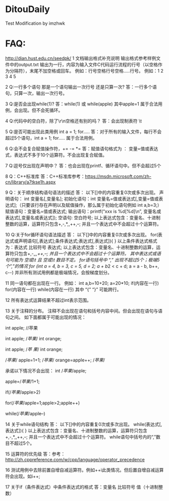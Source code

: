# DitouDaily
Test Modification by imzhwk
# FAQ:
http://dian.hust.edu.cn/seedpk/
1 文档输出格式补充说明
输出格式参考样例文件中的output.txt
输出为一行，内容为输入文件C代码运行流程的行号（以空格作为分隔符），末尾不加空格或回车。
例如：行号空格行号空格…..行号。
例如：1 2 3 4 5

2 Q:一行多个语句 那是一个语句输出一次行号 还是只算一次?
答：一行多个语句，只算一次，输出一次行号。

3 Q:是否会出现while(1)?
答：while(1) 或 while(apple) 其中apple=1 属于合法用例，会出现。但不会死循环。

4 Q:代码中的空白符，除了\r\n空格还有别的吗？
答：会出现制表符 \t

5 Q:是否可能出现此类用例 int a = 1; for…..
答：对于所有的输入文件，每行不会超过5个语句，int a = 1; for….. 属于合法用例。

6 Q:会不会复合赋值操作符，+= -= *=
答：赋值语句格式为 ： 变量=值或表达式，表达式不多于10个运算符。不会出现复合赋值。

7 Q:逗号仅出现在声明中？
答：也会出现在printf、循环语句中。但不会超过5个

8 Q：C++标准库
答：C++标准库参考：https://msdn.microsoft.com/zh-cn/library/a7tkse1h.aspx

9 Q：关于顺序结构语句语法的描述
答：
以下[]中的内容重复0次或多次出现。
声明语句： int 变量名[,变量名];
初始化语句：int 变量名=值或表达式[,变量=值或表达式];（只要该行存在声明以及赋值操作，那么属于初始化语句例如 int a,b=3;）
赋值语句：变量名=值或表达式;
输出语句：printf(“xxx is %d[%d]\n”, 变量名或表达式[,变量名或表达式]);
空语句: 空白符号;
以上表达式包含：变量名、十进制整数的运算，运算符只包含+,-,*,\,++,–; 并且一个表达式中不会超过十个运算符。

10 Q:关于for循环语句语法描述
答：
以下[]中的内容重复0次或多次出现。
for(表达式或声明语句[,表达式];条件表达式;表达式[,表达式]){
}
以上条件表达式格式为：表达式 比较符号 表达式;
以上表达式包含：变量名、十进制整数的运算，运算符只包含+,-,*,\,++,–; 并且一个表达式中不会超过十个运算符。
其中表达式或语句可能为 空或\t 且 空或\t 数目不定。
for语句括号中 “,” 出现不超过5个；极端5个”,”的情况 for (int a = 4, b = 3, c = 5, d = 2; a + b*2 < c + d; a = a - b, b++, c--) 并非所有测试用例都是极端情况，会按梯度划分。

11 同一语句都在出现在一行。
例如：
int a,b=10+20;
a=20*10;
if(内容在一行)
for(内容在一行)
while(内容在一行)
其中 “{” “}” 可能跨行。

12 所有表达式运算结果不超过int表示范围。

13 关于注释的分布。
注释不会出现在语句和括号内容中间。但会出现在语句与语句之间。
如下面都属于可能出现的情况：

int apple; //苹果

int apple; /*苹果*/ int orange;

int apple; /*苹
果*/ int orange;

/*苹果*/ apple=1+1; /*苹果*/ orange=apple++; /*苹果*/

承诺以下情况不会出现：
int /*苹果*/apple;

apple=/*苹果*/1+1;

if(/*苹果*/apple>2)

for(/*苹果*/apple=1;apple>2;apple++)

while(/*苹果*/apple–)

14 关于while语句结构
答：
以下[]中的内容重复0次或多次出现。
while(表达式[,表达式]){
}
以上表达式包含：变量名、十进制整数的运算，运算符只包含+,-,*,\,++,–; 并且一个表达式中不会超过十个运算符。
while语句中括号内的“,”数目不超过5个。

15 运算符的优先级
答：参考：http://zh.cppreference.com/w/cpp/language/operator_precedence

16 测试用例中去除前置自增自减运算符。例如++i此类情况。但后置自增自减运算符会出现。如i++;

17 关于if（条件表达式）中条件表达式的格式
答：变量名 比较符号 值（十进制整数）
